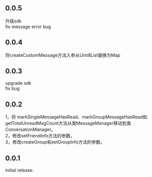 ## 0.0.5
升级sdk </br>
fix message error bug 

## 0.0.4

将createCustomMessage方法入参从Uint8List替换为Map

## 0.0.3
upgrade sdk </br>
fix bug </br>

## 0.0.2
1，将 markSingleMessageHasRead、markGroupMessageHasRead和getTotalUnreadMsgCount方法从类MessageManager移动到类ConversationManager。</br>
2，修改setFriendInfo方法的参数。</br>
3，修改createGroup和setGroupInfo方法的参数。

## 0.0.1

initial release.
